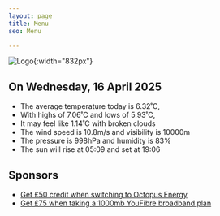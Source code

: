 ```yaml
---
layout: page
title: Menu
seo: Menu

---
```


![Logo](/images/logo.jpg){:width="832px"}

<!-- weather_marker starts -->
## On Wednesday, 16 April 2025

- The average temperature today is 6.32˚C,
- With highs of 7.06˚C and lows of 5.93˚C,
- It may feel like 1.14˚C with broken clouds
- The wind speed is 10.8m/s and visibility is 10000m
- The pressure is 998hPa and humidity is 83%
- The sun will rise at 05:09 and set at 19:06

<!-- weather_marker ends -->

## Sponsors

- [Get £50 credit when switching to Octopus Energy](https://bit.ly/3oD1nnS)
- [Get £75 when taking a 1000mb YouFibre broadband plan](https://aklam.io/91zWhU?)



